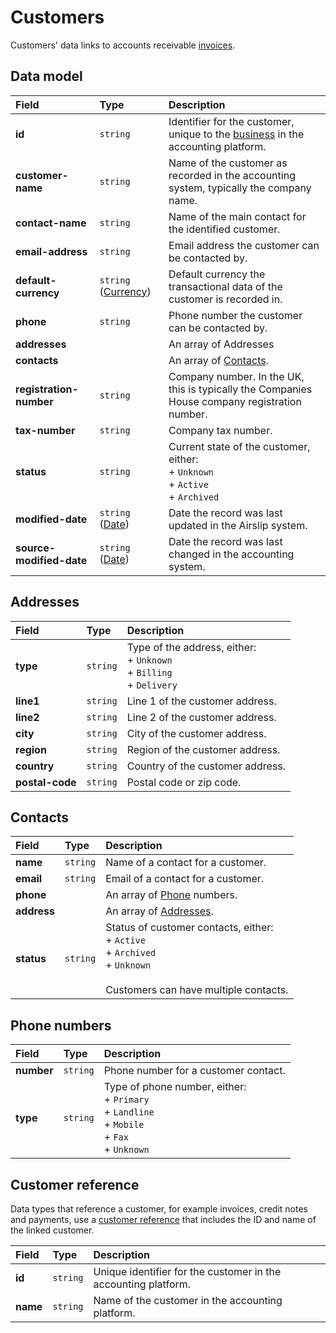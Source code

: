 # Customers

Customers' data links to accounts receivable [invoices](/data-model/accounting/invoices).

## Data model

| Field | Type | Description |
| :- | :- | :- |
| **id** | `string` | Identifier for the customer, unique to the [business](/data-model/shared/business) in the accounting platform. |
| **customer-name** | `string` | Name of the customer as recorded in the accounting system, typically the company name. |
| **contact-name** | `string` | Name of the main contact for the identified customer. |
| **email-address** | `string` | Email address the customer can be contacted by. |
| **default-currency** | `string` ([Currency](/data-model/shared/currency/)) | Default currency the transactional data of the customer is recorded in. |
| **phone** | `string` | Phone number the customer can be contacted by. |
| **addresses** |     | An array of Addresses |
| **contacts** |     | An array of [Contacts](#contacts). |
| **registration-number** | `string` | Company number. In the UK, this is typically the Companies House company registration number. |
| **tax-number** | `string` | Company tax number. |
| **status** | `string` | Current state of the customer, either:  <br>\+ `Unknown`  <br>\+ `Active`  <br>\+ `Archived` |
| **modified-date** | `string` ([Date](/data-model/shared/date/)) | Date the record was last updated in the Airslip system. |
| **source-modified-date** | `string` ([Date](/data-model/shared/date/)) | Date the record was last changed in the accounting system. |

## Addresses

| Field | Type | Description |
| :- | :- | :- |
| **type** | `string` | Type of the address, either:  <br>\+ `Unknown`  <br>\+ `Billing`  <br>\+ `Delivery` |
| **line1** | `string` | Line 1 of the customer address. |
| **line2** | `string` | Line 2 of the customer address. |
| **city** | `string` | City of the customer address. |
| **region** | `string` | Region of the customer address. |
| **country** | `string` | Country of the customer address. |
| **postal-code** | `string` | Postal code or zip code. |

## Contacts

| Field | Type | Description |
| :- | :- | :- |
| **name** | `string` | Name of a contact for a customer. |
| **email** | `string` | Email of a contact for a customer. |
| **phone** |     | An array of [Phone](#phone-numbers) numbers. |
| **address** |     | An array of [Addresses](#addresses). |
| **status** | `string` | Status of customer contacts, either:  <br>\+ `Active`  <br>\+ `Archived`  <br>\+ `Unknown`  <br>  <br>Customers can have multiple contacts. |

## Phone numbers

| Field | Type | Description |
| :- | :- | :- |
| **number** | `string` | Phone number for a customer contact. |
| **type** | `string` | Type of phone number, either:  <br>\+ `Primary`  <br>\+ `Landline`  <br>\+ `Mobile`  <br>\+ `Fax`  <br>\+ `Unknown` |

## Customer reference

Data types that reference a customer, for example invoices, credit notes and payments, use a [customer reference](/data-model/accounting/reference-types#customerref) that includes the ID and name of the linked customer.

| Field | Type | Description |
| :- | :- | :- |
| **id** | `string` | Unique identifier for the customer in the accounting platform. |
| **name** | `string` | Name of the customer in the accounting platform. |
<!-- 
## Example data

```json
{
  "property-to-go-here": "value-to-go-here"
}
``` -->